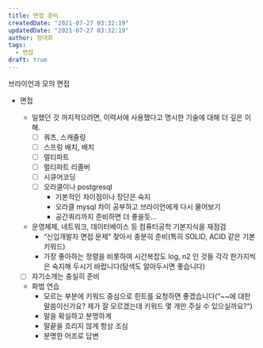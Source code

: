 ```yaml
---
title: 면접 준비
createdDate: "2021-07-27 03:32:19"
updatedDate: "2021-07-27 03:32:19"
author: 정대화
tags:
  - 면접
draft: true
---
```


브라이언과 모의 면접

- 면접

  - 일했던 것 까지적으려면, 이력서에 사용했다고 명시한 기술에 대해 더 깊은 이해.
    - [ ] 쿼츠, 스캐줄링
    - [ ] 스프링 배치, 배치
    - [ ] 멀티파트
    - [ ] 멀티파트 리졸버
    - [ ] 시큐어코딩
    - [ ] 오라클이나 postgresql
      - 기본적인 차이점이나 장단은 숙지
      - 오라클 mysql 차이 공부하고 브라이언에게 다시 물어보기
      - 공간쿼리까지 준비하면 더 좋을듯...

  - 운영체제, 네트워크, 데이터베이스 등 컴퓨터공학 기본지식을 재점검
    - “신입개발자 면접 문제” 찾아서 충분히 준비(특히 SOLID, ACID 같은 기본 키워드)
    - 가장 좋아하는 정렬을 비롯하여 시간복잡도 log, n2 인 것들 각각 한가지씩은 숙지해 두시기 바랍니다(탐색도 알아두시면 좋습니다)

  - [ ] 자기소개는 충실히 준비

  - 화법 연습
    - 모르는 부분에 키워드 중심으로 힌트를 요청하면 좋겠습니다(“~~에 대한 말씀이신가요? 제가 잘 모르겠는데 키워드 몇 개만 주실 수 있으실까요?“)
    - 말을 확실하고 분명하게
    - 말끝을 흐리지 않게 항상 조심  
    - 분명한 어조로 답변
